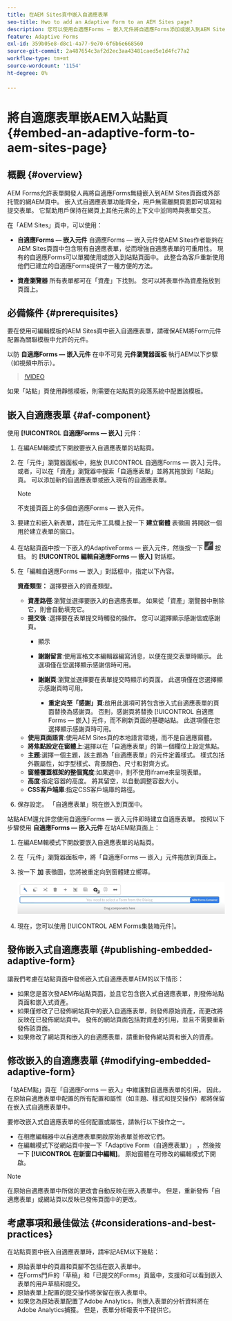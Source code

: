 ```yaml
---
title: 在AEM Sites頁中嵌入自適應表單
seo-title: Hwo to add an Adaptive Form to an AEM Sites page?
description: 您可以使用自適應Forms — 嵌入元件將自適應Forms添加或嵌入到AEM Sites頁面，以填寫和提交表單而不離開AEM Sites頁面。
feature: Adaptive Forms
exl-id: 359b05e8-d8c1-4a77-9e70-6f6b6e668560
source-git-commit: 2a487654c3af2d2ec3aa43481caed5e1d4fc77a2
workflow-type: tm+mt
source-wordcount: '1154'
ht-degree: 0%

---
```


# 將自適應表單嵌AEM入站點頁 {#embed-an-adaptive-form-to-aem-sites-page}

## 概觀 {#overview}

AEM Forms允許表單開發人員將自適應Forms無縫嵌入到AEM Sites頁面或外部托管的網AEM頁中。 嵌入式自適應表單功能齊全，用戶無需離開頁面即可填寫和提交表單。 它幫助用戶保持在網頁上其他元素的上下文中並同時與表單交互。



<!-- For information about embedding an Adaptive Form in an external web page, see [Embed Adaptive Form in external web page](/help/forms/using/embed-adaptive-form-external-web-page.md). -->

在「AEM Sites」頁中，可以使用：

* **自適應Forms — 嵌入元件**
自適應Forms — 嵌入元件使AEM Sites作者能夠在AEM Sites頁面中包含現有自適應表單，從而增強自適應表單的可重用性。 現有的自適應Forms可以單獨使用或嵌入到站點頁面中。 此整合為客戶重新使用他們已建立的自適應Forms提供了一種方便的方法。

* **資產瀏覽器**
所有表單都可在「資產」下找到。 您可以將表單作為資產拖放到頁面上。

## 必備條件 {#prerequisites}

要在使用可編輯模板的AEM Sites頁中嵌入自適應表單，請確保AEM將Form元件配置為關聯模板中允許的元件。

以防 **自適應Forms — 嵌入元件** 在中不可見 **元件瀏覽器面板** 執行AEM以下步驟（如視頻中所示）。

>[!VIDEO](https://video.tv.adobe.com/v/3410544)

如果「站點」頁使用靜態模板，則需要在站點頁的段落系統中配置該模板。

## 嵌入自適應表單 {#af-component}

使用 **[!UICONTROL 自適應Forms — 嵌入]** 元件：

1. 在編AEM輯模式下開啟要嵌入自適應表單的站點頁。
1. 在「元件」瀏覽器面板中，拖放 [!UICONTROL 自適應Forms — 嵌入] 元件。 或者，可以在「資產」瀏覽器中搜索「自適應表單」並將其拖放到「站點」頁。 可以添加新的自適應表單或嵌入現有的自適應表單。

   >[!NOTE]
   >
   >不支援頁面上的多個自適應Forms — 嵌入元件。

1. 要建立和嵌入新表單，請在元件工具欄上按一下 **建立窗體** 表徵圖 將開啟一個用於建立表單的窗口。

1. 在站點頁面中按一下嵌入的AdaptiveForms — 嵌入元件，然後按一下 ![設定表徵圖](assets/settings_icon.png) 按鈕。 的 **[!UICONTROL 編輯自適應Forms — 嵌入]** 對話框。
1. 在「編輯自適應Forms — 嵌入」對話框中，指定以下內容。

   **資產類型：** 選擇要嵌入的資產類型。
   * **資產路徑**:瀏覽並選擇要嵌入的自適應表單。 如果從「資產」瀏覽器中刪除它，則會自動填充它。
   * **提交後** :選擇要在表單提交時觸發的操作。 您可以選擇顯示感謝信或感謝頁。
      * 顯示

      * **謝謝留言**:使用富格文本編輯器編寫消息，以便在提交表單時顯示。 此選項僅在您選擇顯示感謝信時可用。
      * **謝謝頁**:瀏覽並選擇要在表單提交時顯示的頁面。 此選項僅在您選擇顯示感謝頁時可用。
         * **重定向至「感謝」頁**:啟用此選項可將包含嵌入式自適應表單的頁面替換為感謝頁。 否則，感謝頁將替換 [!UICONTROL 自適應Forms — 嵌入] 元件，而不刷新頁面的基礎站點。 此選項僅在您選擇顯示感謝頁時可用。
   * **使用頁面語言**:使用AEM Sites頁的本地語言環境，而不是自適應窗體。
   * **將焦點設定在窗體上**:選擇以在「自適應表單」的第一個欄位上設定焦點。
   * **主題**:選擇一個主題，該主題為「自適應表單」的元件定義樣式。 樣式包括外觀屬性，如字型樣式、背景顏色、尺寸和對齊方式。
   * **窗體覆蓋框架的整個寬度**:如果選中，則不使用iframe來呈現表單。
   * **高度**:指定容器的高度。 將其留空，以自動調整容器大小。
   * **CSS客戶端庫**:指定CSS客戶端庫的路徑。

1. 保存設定。 「自適應表單」現在嵌入到頁面中。

站點AEM還允許您使用自適應Forms — 嵌入元件即時建立自適應表單。 按照以下步驟使用 **自適應Forms — 嵌入元件** 在站AEM點頁面上：
1. 在編AEM輯模式下開啟要嵌入自適應表單的站點頁。
1. 在「元件」瀏覽器面板中，將「自適應Forms — 嵌入」元件拖放到頁面上。
1. 按一下 **加** 表徵圖，您將被重定向到窗體建立嚮導。

   ![自適應Forms — 嵌入元件](/help/forms/assets/aemformcontainer.png)

1. 現在，您可以使用 [!UICONTROL AEM Forms集裝箱元件]。

## 發佈嵌入式自適應表單 {#publishing-embedded-adaptive-form}

讓我們考慮在站點頁面中發佈嵌入式自適應表單AEM的以下情形：

* 如果您是首次發AEM布站點頁面，並且它包含嵌入式自適應表單，則發佈站點頁面和嵌入式資產。
* 如果僅修改了已發佈網站頁中的嵌入自適應表單，則發佈原始資產，而更改將反映在已發佈網站頁中。 發佈的網站頁面包括對資產的引用，並且不需要重新發佈該頁面。
* 如果修改了網站頁和嵌入的自適應表單，請重新發佈網站頁和嵌入的資產。

## 修改嵌入的自適應表單  {#modifying-embedded-adaptive-form}

「站AEM點」頁在「自適應Forms — 嵌入」中維護對自適應表單的引用。 因此，在原始自適應表單中配置的所有配置和屬性（如主題、樣式和提交操作）都將保留在嵌入式自適應表單中。

要修改嵌入式自適應表單的任何配置或屬性，請執行以下操作之一。

* 在相應編輯器中以自適應表單開啟原始表單並修改它們。
* 在編輯模式下從網站頁中按一下「Adaptive Form（自適應表單）」 ，然後按一下 **[!UICONTROL 在新窗口中編輯]**。 原始窗體在可修改的編輯模式下開啟。

>[!NOTE]
>
>在原始自適應表單中所做的更改會自動反映在嵌入表單中。 但是，重新發佈「自適應表單」或網站頁以反映已發佈頁面中的更改。

## 考慮事項和最佳做法 {#considerations-and-best-practices}

在站點頁面中嵌入自適應表單時，請牢記AEM以下幾點：

* 原始表單中的頁眉和頁腳不包括在嵌入表單中。
* 在Forms門戶的「草稿」和「已提交的Forms」頁籤中，支援和可以看到嵌入表單的用戶草稿和提交。
* 原始表單上配置的提交操作將保留在嵌入表單中。
* 如果您為原始表單配置了Adobe Analytics，則嵌入表單的分析資料將在Adobe Analytics捕獲。 但是，表單分析報表中不提供它。
